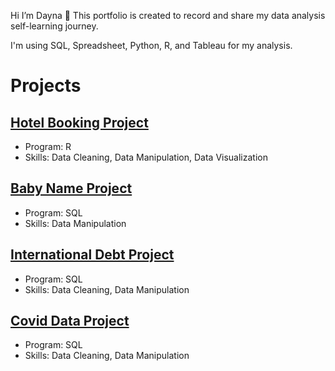 Hi I’m Dayna 👋
 This portfolio is created to record and share my data analysis self-learning journey. 
 
 I'm using SQL, Spreadsheet, Python, R, and Tableau for my analysis. 
 
# Projects 

## [Hotel Booking Project](https://github.com/dayna1213/hotel_booking_project)
- Program: R
- Skills: Data Cleaning, Data Manipulation, Data Visualization

## [Baby Name Project](https://github.com/dayna1213/BabynameProject)
- Program: SQL 
- Skills: Data Manipulation

## [International Debt Project](https://github.com/dayna1213/International-Debt-Project)
- Program: SQL 
- Skills: Data Cleaning, Data Manipulation

## [Covid Data Project](https://github.com/dayna1213/CovidDataProject)
- Program: SQL
- Skills: Data Cleaning, Data Manipulation

